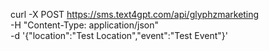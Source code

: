 curl -X POST https://sms.text4gpt.com/api/glyphzmarketing \
  -H "Content-Type: application/json" \
  -d '{"location":"Test Location","event":"Test Event"}'
